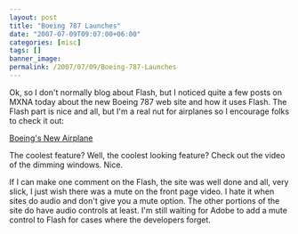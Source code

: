 ```yaml
---
layout: post
title: "Boeing 787 Launches"
date: "2007-07-09T09:07:00+06:00"
categories: [misc]
tags: []
banner_image: 
permalink: /2007/07/09/Boeing-787-Launches
---
```


Ok, so I don't normally blog about Flash, but I noticed quite a few posts on MXNA today about the new Boeing 787 web site and how it uses Flash. The Flash part is nice and all, but I'm a real nut for airplanes so I encourage folks to check it out: 

<a href="http://www.newairplane.com/">Boeing's New Airplane</a>

The coolest feature? Well, the coolest looking feature? Check out the video of the dimming windows. Nice. 

If I can make one comment on the Flash, the site was well done and all, very slick, I just wish there was a mute on the front page video. I hate it when sites do audio and don't give you a mute option. The other portions of the site do have audio controls at least. I'm still waiting for Adobe to add a mute control to Flash for cases where the developers forget.